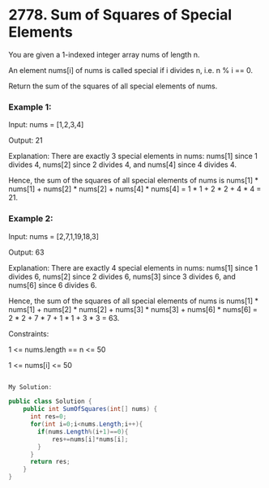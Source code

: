 # 2778. Sum of Squares of Special Elements 

You are given a 1-indexed integer array nums of length n.

An element nums[i] of nums is called special if i divides n, i.e. n % i == 0.

Return the sum of the squares of all special elements of nums.

 

### Example 1:

Input: nums = [1,2,3,4]

Output: 21

Explanation: There are exactly 3 special elements in nums: nums[1] since 1 divides 4, nums[2] since 2 divides 4, and nums[4] since 4 divides 4. 

Hence, the sum of the squares of all special elements of nums is nums[1] * nums[1] + nums[2] * nums[2] + nums[4] * nums[4] = 1 * 1 + 2 * 2 + 4 * 4 = 21.  
### Example 2:

Input: nums = [2,7,1,19,18,3]

Output: 63

Explanation: There are exactly 4 special elements in nums: nums[1] since 1 divides 6, nums[2] since 2 divides 6, nums[3] since 3 divides 6, and nums[6] since 6 divides 6. 

Hence, the sum of the squares of all special elements of nums is nums[1] * nums[1] + nums[2] * nums[2] + nums[3] * nums[3] + nums[6] * nums[6] = 2 * 2 + 7 * 7 + 1 * 1 + 3 * 3 = 63. 
 

Constraints:

1 <= nums.length == n <= 50

1 <= nums[i] <= 50


```csharp

My Solution:

public class Solution {
    public int SumOfSquares(int[] nums) {
      int res=0;
      for(int i=0;i<nums.Length;i++){
        if(nums.Length%(i+1)==0){
            res+=nums[i]*nums[i];
        }
      } 
      return res; 
    }
}

```
